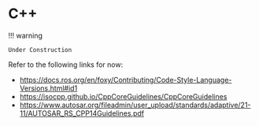 # C++

!!! warning

    Under Construction

Refer to the following links for now:

- <https://docs.ros.org/en/foxy/Contributing/Code-Style-Language-Versions.html#id1>
- <https://isocpp.github.io/CppCoreGuidelines/CppCoreGuidelines>
- <https://www.autosar.org/fileadmin/user_upload/standards/adaptive/21-11/AUTOSAR_RS_CPP14Guidelines.pdf>
